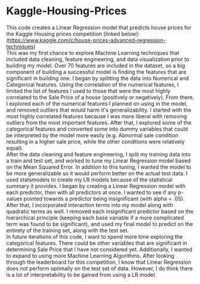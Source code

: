 # Kaggle-Housing-Prices

This code creates a Linear Regression model that predicts house prices for the Kaggle Housing prices competition (linked below): 
<br>(https://www.kaggle.com/c/house-prices-advanced-regression-techniques)
<br>This was my first chance to explore Machine Learning techniques that included data cleaning, feature engineering, and data visualization prior to building my model. Over 70 features are included in the dataset, so a big component of building a successful model is finding the features that are significant in building one. I began by splitting the data into Numerical and Categorical features. Using the correlation of the numerical features, I limited the list of features I used to those that were the most highly correlated to the Sale Price of a house (positively or negatively). From there, I explored each of the numerical features I planned on using in the model, and removed outliers that would harm it's generalizability. I started with the most highly correlated features because I was more liberal with removing outliers from the most important features. After that, I explored some of the categorical features and converted some into dummy variables that could be interpreted by the model more easily (e.g. Abnormal sale condition resulting in a higher sale price, while the other conditions were relatively equal).
<br>After the data cleaning and feature engineering, I split my training data into a train and test set, and worked to tune my Linear Regression model based on the Mean Squared Error. In addition to this tuning, I wanted the model to be more generalizable so it would perform better on the actual test data. I used statsmodels to create my LR models because of the statistical summary it provides. I began by creating a Linear Regression model with each predictor, then with all predictors at once. I wanted to see if any p-values pointed towards a predictor being insignificant (with alpha = .05). After that, I incorporated interaction terms into my model along with quadratic terms as well. I removed each insignificant predictor based on the hierarchical principle (keeping each base variable if a more complicated term was found to be significant), and used my final model to predict on the entirety of the training set, along with the test set.
<br>In future iterations of this code, I want to spend more time exploring the categorical features. There could be other variables that are significant in determining Sale Price that I have not considered yet. Additionally, I wanted to expand to using more Machine Learning Algorithms. After looking through the leaderboard for this competition, I know that Linear Regression does not perform optimally on the test set of data. However, I do think there is a lot of interpretability to be gained from using a LR model.
